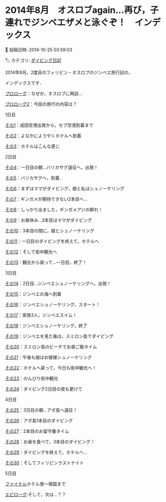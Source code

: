 # 2014年8月　オスロブagain…再び，子連れでジンベエザメと泳ぐぞ！　インデックス

📅 投稿日時: 2014-10-25 03:59:03

🏷️ カテゴリ: [ダイビング日記](ce3a7a8d424d112fce83ee85c81a0e344.md)

2014年8月，2度目のフィリピン・オスロブのジンベエ旅行記の，


インデックスです．





[プロローグ](e9cfae3d6d3754290e9ad0be66fdfa61b.md)：なぜか，オスロブに再訪…


[プロローグ2](e8c764ef554a4698741ba3a2d548dd88d.md)：今回の旅行の内容は？





1日目


[その1](ea11e8688e5a14137b3625135a015b3b5.md)：成田空港出発から，セブ空港到着まで


[その2](e9c081560df9580cf0ae7e9ad8db7cdbd.md)：よなかにようやくホテルへ到着


[その3](e03beae4d2335ad43870f3b4434fd0cd5.md)：ホテルはこんな感じ





2日目


[その4](efdb8946367ec5946c70ede88d9017134.md)：一日目の朝…バリカサグ遠征へ，出発！


[その5](ecdbec828b4d0b56c757fbdc39aba9330.md)：バリカサグへ，到着．


[その6](e24d36b9431b733fd83c695ecf43791f2.md)：まずはママがダイビング，娘と私はシュノーケリング


[その7](ea1b7800c24d7bb4096d8859db7d2bcf1.md)：ギンガメが期待できない2本目へ…


[その8](e3ba711e4625848071f7468722e7f239e.md)：しっかり出ました，ギンガメアジの群れ！


[その9](e21d1ed8efe3d1bdf0c28669414100e45.md)：お昼休み…3本目はママがダイビング


[その10](e757e83fda48f002f57f23c558d81f46c.md)：3本目の間に，娘とシュノーケリング


[その11](e027cce3a3a58de887631478cb944990e.md)：一日目のダイビングを終えて，ホテルへ


[その12](e354d3c315822722c791cfa64526d625d.md)：そして街中観光へ


[その13](e098311db2d8c17ccdc546d5f39317f69.md)：観光から戻って…一日目，終了！





3日目


[その14](e3caf5618e253de8f75347b8453653010.md)：2日目…ジンベエシュノーケリングへ，出発！


[その15](ec20cafc8caace7f51fec1c5403fd3301.md)：ジンベエの海へ到着


[その16](e96e59cb2b2c1875e277e3eb782ee0692.md)：ジンベエシュノーケリング，スタート！


[その17](e3a26b58005f8eb466790eda229ce8ba2.md)：家族3人，ジンベエスイム！


[その18](edb0af6f84cb4af9ee9dc5fed2f90d343.md)：ジンベエシュノーケリング，終了


[その19](ed31b47bb687d7ce36cb8522c2b78b8e5.md)：ジンベエを見た後は，スミロン島でダイビング


[その20](ec08059fd47244fc06e11f99bbec1d799.md)：スミロン島のビーチでお昼ご飯タイム


[その21](e86160369f97d45d4ce92a90c188bf5b7.md)：午後も娘はお姫様シュノーケリング


[その22](e77be75c1e930319d4493dff769223079.md)：ホテルへ戻って，今日も街中観光へ！


[その23](ed3e4dda301ba488c2ccd1a623a40cc90.md)：のんびり街中観光


[その24](e0b9324c04375dd399bd431cf6be68ae3.md)：ダイビング2日目の夜も更けて





4日目


[その25](e57d6f3bf7de1404d803bab3dcff29e30.md)：3日目の朝…アポ島へ遠征！


[その26](e311f35d2994c30d845852e0cd47da8ce.md)：アポ島1本目のダイビング


[その27](e95fe4139fc7ec0eec3fa3e8eb0bf0e96.md)：2本目のお留守番タイム


[その28](eee3277ca38ce6250d4c2446db0801d23.md)：お昼を食べて，3本目のダイビング！


[その29](e7d488a669a186056395681a9c01bdad2.md)：ダイビングを終えて，ホテルへ…


[その30](e5ef152a6c58bd317025db39977247644.md)：そしてフィリピンラストナイト





5日目


[ファイナル](e2058ca6cf68cf6dcb5aa81d2ed72c6a7.md)ホテル発～帰国まで





[エピローグ](ef01b33cdf7eca83e783e8090e5a1001f.md):そして，次は…？？
